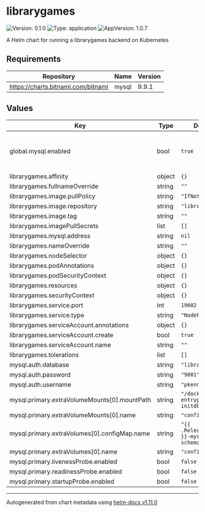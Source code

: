 # librarygames

![Version: 0.1.0](https://img.shields.io/badge/Version-0.1.0-informational?style=flat-square) ![Type: application](https://img.shields.io/badge/Type-application-informational?style=flat-square) ![AppVersion: 1.0.7](https://img.shields.io/badge/AppVersion-1.0.7-informational?style=flat-square)

A Helm chart for running a librarygames backend on Kubernetes

## Requirements

| Repository | Name | Version |
|------------|------|---------|
| https://charts.bitnami.com/bitnami | mysql | 9.9.1 |

## Values

| Key | Type | Default | Description |
|-----|------|---------|-------------|
| global.mysql.enabled | bool | `true` | Enables the deployment of MySQL by this chart |
| librarygames.affinity | object | `{}` |  |
| librarygames.fullnameOverride | string | `""` |  |
| librarygames.image.pullPolicy | string | `"IfNotPresent"` |  |
| librarygames.image.repository | string | `"librarygames"` |  |
| librarygames.image.tag | string | `""` |  |
| librarygames.imagePullSecrets | list | `[]` |  |
| librarygames.mysql.address | string | `nil` |  |
| librarygames.nameOverride | string | `""` |  |
| librarygames.nodeSelector | object | `{}` |  |
| librarygames.podAnnotations | object | `{}` |  |
| librarygames.podSecurityContext | object | `{}` |  |
| librarygames.resources | object | `{}` |  |
| librarygames.securityContext | object | `{}` |  |
| librarygames.service.port | int | `19602` |  |
| librarygames.service.type | string | `"NodePort"` |  |
| librarygames.serviceAccount.annotations | object | `{}` |  |
| librarygames.serviceAccount.create | bool | `true` |  |
| librarygames.serviceAccount.name | string | `""` |  |
| librarygames.tolerations | list | `[]` |  |
| mysql.auth.database | string | `"library_games"` |  |
| mysql.auth.password | string | `"9801"` |  |
| mysql.auth.username | string | `"pkenney"` |  |
| mysql.primary.extraVolumeMounts[0].mountPath | string | `"/docker-entrypoint-initdb.d"` |  |
| mysql.primary.extraVolumeMounts[0].name | string | `"config-volume"` |  |
| mysql.primary.extraVolumes[0].configMap.name | string | `"{{ .Release.Name }}-mysql-schema"` |  |
| mysql.primary.extraVolumes[0].name | string | `"config-volume"` |  |
| mysql.primary.livenessProbe.enabled | bool | `false` |  |
| mysql.primary.readinessProbe.enabled | bool | `false` |  |
| mysql.primary.startupProbe.enabled | bool | `false` |  |

----------------------------------------------
Autogenerated from chart metadata using [helm-docs v1.11.0](https://github.com/norwoodj/helm-docs/releases/v1.11.0)
